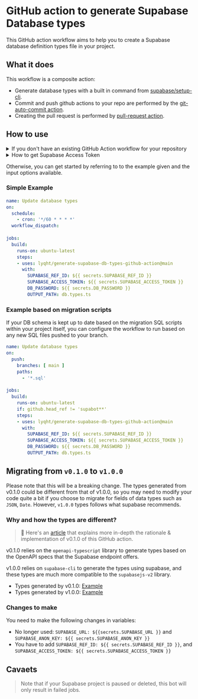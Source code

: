 # GitHub action to generate Supabase Database types

This GitHub action workflow aims to help you to create a Supabase database definition types file in your project.

## What it does

This workflow is a composite action:

- Generate database types with a built in command from [supabase/setup-cli](https://github.com/supabase/setup-cli).
- Commit and push github actions to your repo are performed by the [git-auto-commit action](https://github.com/stefanzweifel/git-auto-commit-action).
- Creating the pull request is performed by [pull-request action](https://github.com/repo-sync/pull-request).

## How to use

<details><summary>If you don't have an existing GitHub Action workflow for your repository</summary>

1. Create a folder `.github/workflows` if you don't have it already 
2. Inside that folder, create a YAML file say `update-types.yml`
3. In the `update-types.yml` file, you can copy the example above and modify it to your usage.
4. You can choose to declare the `schedule` with a cron expression to run the job at a specified frequency e.g. every day once.
</details>

<details><summary>How to get Supabase Access Token</summary>

Go to https://app.supabase.com/account/tokens and get a token there.

![](access_token_preview.png)

</details>


Otherwise, you can get started by referring to to the example given and the input options available.

### Simple Example

```yml
name: Update database types
on:
  schedule:
    - cron: '*/60 * * * *'
  workflow_dispatch:

jobs:
  build:
    runs-on: ubuntu-latest
    steps:
    - uses: lyqht/generate-supabase-db-types-github-action@main
      with:
        SUPABASE_REF_ID: ${{ secrets.SUPABASE_REF_ID }}
        SUPABASE_ACCESS_TOKEN: ${{ secrets.SUPABASE_ACCESS_TOKEN }}
        DB_PASSWORD: ${{ secrets.DB_PASSWORD }}
        OUTPUT_PATH: db.types.ts
```
### Example based on migration scripts

If your DB schema is kept up to date based on the migration SQL scripts within your project itself, you can configure the workflow to run based on any new SQL files pushed to your branch.

```yml
name: Update database types
on:
  push:
    branches: [ main ]
    paths:
      - '*.sql'

jobs:
  build:
    runs-on: ubuntu-latest
    if: github.head_ref != 'supabot**'
    steps:
    - uses: lyqht/generate-supabase-db-types-github-action@main
      with:
        SUPABASE_REF_ID: ${{ secrets.SUPABASE_REF_ID }}
        SUPABASE_ACCESS_TOKEN: ${{ secrets.SUPABASE_ACCESS_TOKEN }}
        DB_PASSWORD: ${{ secrets.DB_PASSWORD }}
        OUTPUT_PATH: db.types.ts
```

## Migrating from `v0.1.0` to `v1.0.0`

Please note that this will be a breaking change. The types generated from v0.1.0 could be different from that of v1.0.0, so you may need to modify your code quite a bit if you choose to migrate for fields of data types such as `JSON`, `Date`. However, `v1.0.0` types follows what supabase recommends.

### Why and how the types are different?

> 🔖 Here's an [article](https://blog.esteetey.dev/how-to-create-and-test-a-github-action-that-generates-types-from-supabase-database#heading-how-to-create-the-github-workflow) that explains more in-depth the rationale & implementation of v0.1.0 of this GitHub action.

v0.1.0 relies on the `openapi-typescript` library to generate types based on the OpenAPI specs that the Supabase endpoint offers.

v1.0.0 relies on `supabase-cli` to generate the types using supabase, and these types are much more compatible to the `supabasejs-v2` library.

- Types generated by v0.1.0: [Example](./exampleV010.ts)
- Types generated by v1.0.0: [Example](./exampleV100.ts)

### Changes to make

You need to make the following changes in variables:
- No longer used: `SUPABASE_URL: ${{secrets.SUPABASE_URL }}` and `SUPABASE_ANON_KEY: ${{ secrets.SUPABASE_ANON_KEY }}`
- You have to add `SUPABASE_REF_ID: ${{ secrets.SUPABASE_REF_ID }}`, and `SUPABASE_ACCESS_TOKEN: ${{ secrets.SUPABASE_ACCESS_TOKEN }}`


## Cavaets

> Note that if your Supabase project is paused or deleted, this bot will only result in failed jobs.
